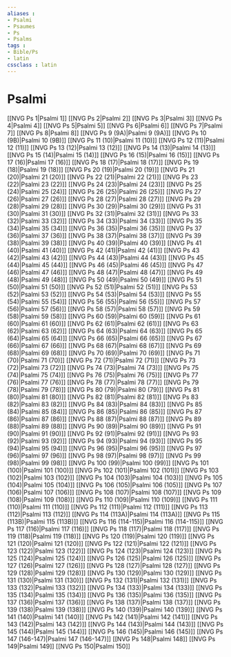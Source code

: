 ```yaml
---
aliases : 
- Psalmi
- Psaumes
- Ps
- Psalms
tags : 
- Bible/Ps
- latin
cssclass : latin
---
```


# Psalmi

[[NVG Ps 1|Psalmi 1]]
[[NVG Ps 2|Psalmi 2]]
[[NVG Ps 3|Psalmi 3]]
[[NVG Ps 4|Psalmi 4]]
[[NVG Ps 5|Psalmi 5]]
[[NVG Ps 6|Psalmi 6]]
[[NVG Ps 7|Psalmi 7]]
[[NVG Ps 8|Psalmi 8]]
[[NVG Ps 9 (9A)|Psalmi 9 (9A)]]
[[NVG Ps 10 (9B)|Psalmi 10 (9B)]]
[[NVG Ps 11 (10)|Psalmi 11 (10)]]
[[NVG Ps 12 (11)|Psalmi 12 (11)]]
[[NVG Ps 13 (12)|Psalmi 13 (12)]]
[[NVG Ps 14 (13)|Psalmi 14 (13)]]
[[NVG Ps 15 (14)|Psalmi 15 (14)]]
[[NVG Ps 16 (15)|Psalmi 16 (15)]]
[[NVG Ps 17 (16)|Psalmi 17 (16)]]
[[NVG Ps 18 (17)|Psalmi 18 (17)]]
[[NVG Ps 19 (18)|Psalmi 19 (18)]]
[[NVG Ps 20 (19)|Psalmi 20 (19)]]
[[NVG Ps 21 (20)|Psalmi 21 (20)]]
[[NVG Ps 22 (21)|Psalmi 22 (21)]]
[[NVG Ps 23 (22)|Psalmi 23 (22)]]
[[NVG Ps 24 (23)|Psalmi 24 (23)]]
[[NVG Ps 25 (24)|Psalmi 25 (24)]]
[[NVG Ps 26 (25)|Psalmi 26 (25)]]
[[NVG Ps 27 (26)|Psalmi 27 (26)]]
[[NVG Ps 28 (27)|Psalmi 28 (27)]]
[[NVG Ps 29 (28)|Psalmi 29 (28)]]
[[NVG Ps 30 (29)|Psalmi 30 (29)]]
[[NVG Ps 31 (30)|Psalmi 31 (30)]]
[[NVG Ps 32 (31)|Psalmi 32 (31)]]
[[NVG Ps 33 (32)|Psalmi 33 (32)]]
[[NVG Ps 34 (33)|Psalmi 34 (33)]]
[[NVG Ps 35 (34)|Psalmi 35 (34)]]
[[NVG Ps 36 (35)|Psalmi 36 (35)]]
[[NVG Ps 37 (36)|Psalmi 37 (36)]]
[[NVG Ps 38 (37)|Psalmi 38 (37)]]
[[NVG Ps 39 (38)|Psalmi 39 (38)]]
[[NVG Ps 40 (39)|Psalmi 40 (39)]]
[[NVG Ps 41 (40)|Psalmi 41 (40)]]
[[NVG Ps 42 (41)|Psalmi 42 (41)]]
[[NVG Ps 43 (42)|Psalmi 43 (42)]]
[[NVG Ps 44 (43)|Psalmi 44 (43)]]
[[NVG Ps 45 (44)|Psalmi 45 (44)]]
[[NVG Ps 46 (45)|Psalmi 46 (45)]]
[[NVG Ps 47 (46)|Psalmi 47 (46)]]
[[NVG Ps 48 (47)|Psalmi 48 (47)]]
[[NVG Ps 49 (48)|Psalmi 49 (48)]]
[[NVG Ps 50 (49)|Psalmi 50 (49)]]
[[NVG Ps 51 (50)|Psalmi 51 (50)]]
[[NVG Ps 52 (51)|Psalmi 52 (51)]]
[[NVG Ps 53 (52)|Psalmi 53 (52)]]
[[NVG Ps 54 (53)|Psalmi 54 (53)]]
[[NVG Ps 55 (54)|Psalmi 55 (54)]]
[[NVG Ps 56 (55)|Psalmi 56 (55)]]
[[NVG Ps 57 (56)|Psalmi 57 (56)]]
[[NVG Ps 58 (57)|Psalmi 58 (57)]]
[[NVG Ps 59 (58)|Psalmi 59 (58)]]
[[NVG Ps 60 (59)|Psalmi 60 (59)]]
[[NVG Ps 61 (60)|Psalmi 61 (60)]]
[[NVG Ps 62 (61)|Psalmi 62 (61)]]
[[NVG Ps 63 (62)|Psalmi 63 (62)]]
[[NVG Ps 64 (63)|Psalmi 64 (63)]]
[[NVG Ps 65 (64)|Psalmi 65 (64)]]
[[NVG Ps 66 (65)|Psalmi 66 (65)]]
[[NVG Ps 67 (66)|Psalmi 67 (66)]]
[[NVG Ps 68 (67)|Psalmi 68 (67)]]
[[NVG Ps 69 (68)|Psalmi 69 (68)]]
[[NVG Ps 70 (69)|Psalmi 70 (69)]]
[[NVG Ps 71 (70)|Psalmi 71 (70)]]
[[NVG Ps 72 (71)|Psalmi 72 (71)]]
[[NVG Ps 73 (72)|Psalmi 73 (72)]]
[[NVG Ps 74 (73)|Psalmi 74 (73)]]
[[NVG Ps 75 (74)|Psalmi 75 (74)]]
[[NVG Ps 76 (75)|Psalmi 76 (75)]]
[[NVG Ps 77 (76)|Psalmi 77 (76)]]
[[NVG Ps 78 (77)|Psalmi 78 (77)]]
[[NVG Ps 79 (78)|Psalmi 79 (78)]]
[[NVG Ps 80 (79)|Psalmi 80 (79)]]
[[NVG Ps 81 (80)|Psalmi 81 (80)]]
[[NVG Ps 82 (81)|Psalmi 82 (81)]]
[[NVG Ps 83 (82)|Psalmi 83 (82)]]
[[NVG Ps 84 (83)|Psalmi 84 (83)]]
[[NVG Ps 85 (84)|Psalmi 85 (84)]]
[[NVG Ps 86 (85)|Psalmi 86 (85)]]
[[NVG Ps 87 (86)|Psalmi 87 (86)]]
[[NVG Ps 88 (87)|Psalmi 88 (87)]]
[[NVG Ps 89 (88)|Psalmi 89 (88)]]
[[NVG Ps 90 (89)|Psalmi 90 (89)]]
[[NVG Ps 91 (90)|Psalmi 91 (90)]]
[[NVG Ps 92 (91)|Psalmi 92 (91)]]
[[NVG Ps 93 (92)|Psalmi 93 (92)]]
[[NVG Ps 94 (93)|Psalmi 94 (93)]]
[[NVG Ps 95 (94)|Psalmi 95 (94)]]
[[NVG Ps 96 (95)|Psalmi 96 (95)]]
[[NVG Ps 97 (96)|Psalmi 97 (96)]]
[[NVG Ps 98 (97)|Psalmi 98 (97)]]
[[NVG Ps 99 (98)|Psalmi 99 (98)]]
[[NVG Ps 100 (99)|Psalmi 100 (99)]]
[[NVG Ps 101 (100)|Psalmi 101 (100)]]
[[NVG Ps 102 (101)|Psalmi 102 (101)]]
[[NVG Ps 103 (102)|Psalmi 103 (102)]]
[[NVG Ps 104 (103)|Psalmi 104 (103)]]
[[NVG Ps 105 (104)|Psalmi 105 (104)]]
[[NVG Ps 106 (105)|Psalmi 106 (105)]]
[[NVG Ps 107 (106)|Psalmi 107 (106)]]
[[NVG Ps 108 (107)|Psalmi 108 (107)]]
[[NVG Ps 109 (108)|Psalmi 109 (108)]]
[[NVG Ps 110 (109)|Psalmi 110 (109)]]
[[NVG Ps 111 (110)|Psalmi 111 (110)]]
[[NVG Ps 112 (111)|Psalmi 112 (111)]]
[[NVG Ps 113 (112)|Psalmi 113 (112)]]
[[NVG Ps 114 (113A)|Psalmi 114 (113A)]]
[[NVG Ps 115 (113B)|Psalmi 115 (113B)]]
[[NVG Ps 116 (114-115)|Psalmi 116 (114-115)]]
[[NVG Ps 117 (116)|Psalmi 117 (116)]]
[[NVG Ps 118 (117)|Psalmi 118 (117)]]
[[NVG Ps 119 (118)|Psalmi 119 (118)]]
[[NVG Ps 120 (119)|Psalmi 120 (119)]]
[[NVG Ps 121 (120)|Psalmi 121 (120)]]
[[NVG Ps 122 (121)|Psalmi 122 (121)]]
[[NVG Ps 123 (122)|Psalmi 123 (122)]]
[[NVG Ps 124 (123)|Psalmi 124 (123)]]
[[NVG Ps 125 (124)|Psalmi 125 (124)]]
[[NVG Ps 126 (125)|Psalmi 126 (125)]]
[[NVG Ps 127 (126)|Psalmi 127 (126)]]
[[NVG Ps 128 (127)|Psalmi 128 (127)]]
[[NVG Ps 129 (128)|Psalmi 129 (128)]]
[[NVG Ps 130 (129)|Psalmi 130 (129)]]
[[NVG Ps 131 (130)|Psalmi 131 (130)]]
[[NVG Ps 132 (131)|Psalmi 132 (131)]]
[[NVG Ps 133 (132)|Psalmi 133 (132)]]
[[NVG Ps 134 (133)|Psalmi 134 (133)]]
[[NVG Ps 135 (134)|Psalmi 135 (134)]]
[[NVG Ps 136 (135)|Psalmi 136 (135)]]
[[NVG Ps 137 (136)|Psalmi 137 (136)]]
[[NVG Ps 138 (137)|Psalmi 138 (137)]]
[[NVG Ps 139 (138)|Psalmi 139 (138)]]
[[NVG Ps 140 (139)|Psalmi 140 (139)]]
[[NVG Ps 141 (140)|Psalmi 141 (140)]]
[[NVG Ps 142 (141)|Psalmi 142 (141)]]
[[NVG Ps 143 (142)|Psalmi 143 (142)]]
[[NVG Ps 144 (143)|Psalmi 144 (143)]]
[[NVG Ps 145 (144)|Psalmi 145 (144)]]
[[NVG Ps 146 (145)|Psalmi 146 (145)]]
[[NVG Ps 147 (146-147)|Psalmi 147 (146-147)]]
[[NVG Ps 148|Psalmi 148]]
[[NVG Ps 149|Psalmi 149]]
[[NVG Ps 150|Psalmi 150]]
